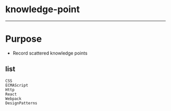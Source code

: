 # knowledge-point

---

# Purpose

- Record scattered knowledge points

## list
    CSS
    ECMAScript
    Http
    React
    Webpack
    DesignPatterns
